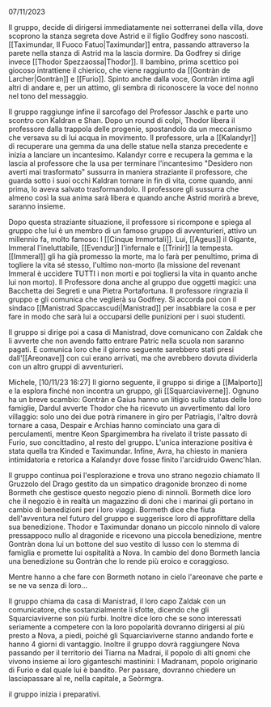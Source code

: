07/11/2023

Il gruppo, decide di dirigersi immediatamente nei sotterranei della villa, dove scoprono la stanza segreta dove Astrid e il figlio Godfrey sono nascosti. [[Taximundar, Il Fuoco Fatuo|Taximundar]] entra, passando attraverso la parete nella stanza di Astrid ma la lascia dormire. Da Godfrey si dirige invece [[Thodor Spezzaossa|Thodor]]. Il bambino, prima scettico poi giocoso intrattiene il chierico, che viene raggiunto da [[Gontràn de Larcher|Gontràn]] e [[Furio]]. Spinto anche dalla voce, Gontràn intima agli altri di andare e, per un attimo, gli sembra di riconoscere la voce del nonno nel tono del messaggio. 

Il gruppo raggiunge infine il sarcofago del Professor Jaschk e parte uno scontro con Kaldran e Shan. Dopo un round di colpi, Thodor libera il professore dalla trappola delle progenie, spostandolo da un meccanismo che versava su di lui acqua in movimento. Il professore, urla a [[Kalandyr]] di recuperare una gemma da una delle statue nella stanza precedente e inizia a lanciare un incantesimo.
Kalandyr corre e recupera la gemma e la lascia al professore che la usa per terminare l'incantesimo "Desidero non averti mai trasformato" sussurra in maniera straziante il professore, che guarda sotto i suoi occhi Kaldran tornare in fin di vita, come quando, anni prima, lo aveva salvato trasformandolo. Il professore gli sussurra che almeno così la sua anima sarà libera e quando anche Astrid morirà a breve, saranno insieme. 

Dopo questa straziante situazione, il professore si ricompone e spiega al gruppo che lui è un membro di un famoso gruppo di avventurieri, attivo un millennio fa, molto famoso: I [[Cinque Immortali]]. 
Lui, [[Ageus]] il Gigante, Immeral l'ineluttabile, [[Evendur]] l'infernale e [[Trinir]] la tempesta. [[Immeral]] gli ha già promesso la morte, ma lo farà per penultimo, prima di togliere la vita sé stesso, l'ultimo non-morto (la missione del revenant Immeral è uccidere TUTTI i non morti e poi togliersi la vita in quanto anche lui non morto). 
Il Professore dona anche al gruppo due oggetti magici: una Bacchetta dei Segreti e una Pietra Portafortuna. 
Il professore ringrazia il gruppo e gli comunica che veglierà su Godfrey. Si accorda poi con il sindaco [[Manistrad Spaccascudi|Manistrad]] per insabbiare la cosa e per fare in modo che sarà lui a occuparsi delle punizioni per i suoi studenti. 

Il gruppo si dirige poi a casa di Manistrad, dove comunicano con Zaldak che li avverte che non avendo fatto entrare Patric nella scuola non saranno pagati. E comunica loro che il giorno seguente sarebbero stati presi dall'[[Areonave]] con cui erano arrivati, ma che avrebbero dovuta dividerla con un altro gruppi di avventurieri.

Michele, [10/11/23 16:27]
Il giorno seguente, il gruppo si dirige a [[Malporto]] e la esplora finché non incontra un gruppo, gli [[Squarciaviverne]]. Ognuno ha un breve scambio:
Gontràn e Gaius hanno un litigio sullo status delle loro famiglie, Dardul avverte Thodor che ha ricevuto un avvertimento dal loro villaggio: solo uno dei due potrà rimanere in giro per Patriagis, l'altro dovrà tornare a casa, Despair e Archias hanno cominciato una gara di perculamenti, mentre Keon Spargimembra ha rivelato il triste passato di Furio, suo concittadino, al resto del gruppo. L'unica interazione positiva è stata quella tra Kinded e Taximundar. Infine, Avra, ha chiesto in maniera intimidatoria e retorica a Kalandyr dove fosse finito l'arcidruido Gwenc'hlan. 

Il gruppo continua poi l'esplorazione e trova uno strano negozio chiamato Il Gruzzolo del Drago gestito da un simpatico dragonide bronzeo di nome Bormeth che gestisce questo negozio pieno di ninnoli. Bormeth dice loro che il negozio è in realtà un magazzino di doni che i marinai gli portano in cambio di benedizioni per i loro viaggi. Bormeth dice che fiuta dell'avventura nel futuro del gruppo e suggerisce loro di approfittare della sua benedizione.
Thodor e Taximundar donano un piccolo ninnolo di valore pressappoco nullo al dragonide e ricevono una piccola benedizione, mentre Gontràn dona lui un bottone del suo vestito di lusso con lo stemma di famiglia e promette lui ospitalità a Nova. In cambio del dono Bormeth lancia una benedizione su Gontràn che lo rende più eroico e coraggioso. 

Mentre hanno a che fare con Bormeth notano in cielo l'areonave che parte e se ne va senza di loro... 

Il gruppo chiama da casa di Manistrad, il loro capo Zaldak con un comunicatore, che sostanzialmente li sfotte, dicendo che gli Squarciaviverne son più furbi. Inoltre dice loro che se sono interessati seriamente a competere con la loro popolarità dovranno dirigersi al più presto a Nova, a piedi, poiché gli Squarciaviverne stanno andando forte e hanno 4 giorni di vantaggio.
Inoltre il gruppo dovrà raggiungere Nova passando per il territorio dei Tiarna na Madrai, il popolo di alti gnomi che vivono insieme ai loro giganteschi mastinini: I Madranam, popolo originario di Furio e dal quale lui è bandito.
Per passare, dovranno chiedere un lasciapassare al re, nella capitale, a Seòrmgra. 

il gruppo inizia i preparativi.